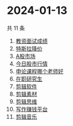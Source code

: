 # 2024-01-13

共 11 条

<!-- BEGIN -->
<!-- 最后更新时间 Sat Jan 13 2024 16:13:59 GMT+0800 (China Standard Time) -->

1. [教资面试成绩](https://www.zhihu.com/search?q=教资面试成绩)
1. [特斯拉降价](https://www.zhihu.com/search?q=特斯拉降价)
1. [A股市场](https://www.zhihu.com/search?q=A股市场)
1. [今日股市行情](https://www.zhihu.com/search?q=今日股市行情)
1. [申论课程哪个老师好](https://www.zhihu.com/search?q=申论课程哪个老师好)
1. [在职研究生](https://www.zhihu.com/search?q=在职研究生)
1. [剪辑软件](https://www.zhihu.com/search?q=剪辑软件)
1. [剪辑素材](https://www.zhihu.com/search?q=剪辑素材)
1. [剪辑思维](https://www.zhihu.com/search?q=剪辑思维)
1. [写作赚钱平台](https://www.zhihu.com/search?q=写作赚钱平台)
1. [剪辑音乐](https://www.zhihu.com/search?q=剪辑音乐)

<!-- END -->
